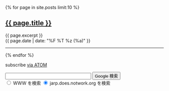 <div>
  {% for page in site.posts limit:10 %}
    <h2><a href="{{ page.url | absolute_url }}">{{ page.title }}</a></h2>
    {{ page.excerpt }}
    &nbsp;
    <div class="f6"><div class="float-right">{{ page.date | date: "%F %T %z (%a)" }}</div></div>
    <hr/>
  {% endfor %}
</div>

<p class="rss-subscribe">subscribe <a href="/xblog/feed.xml">via ATOM</a></p>

<!-- SiteSearch Google -->
<form method=GET action="https://www.google.co.jp/search">
<p>
<input type=text name=q size=31 maxlength=255 value="">
<input type=hidden name=hl value="ja">
<input type=hidden name=ie value="UTF-8">
<input type=submit name=btnG value="Google 検索">
<input type=hidden name=domains value="jarp.does.notwork.org"><br>
<input type=radio name=sitesearch value=""> WWW を検索
<input type=radio name=sitesearch value="jarp.does.notwork.org" checked> jarp.does.notwork.org を検索 <br>
</p>
</form>
<!-- <ul> -->
<!--  <li> -->
<!--  </li> -->
<!--</ul> -->

